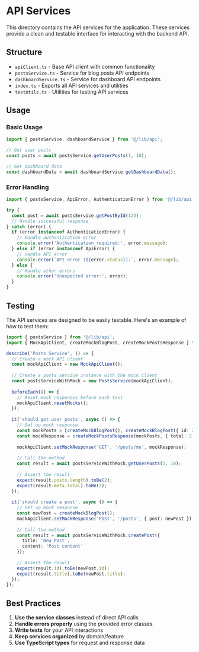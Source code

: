 # API Services

This directory contains the API services for the application. These services provide a clean and testable interface for interacting with the backend API.

## Structure

- `apiClient.ts` - Base API client with common functionality
- `postsService.ts` - Service for blog posts API endpoints
- `dashboardService.ts` - Service for dashboard API endpoints
- `index.ts` - Exports all API services and utilities
- `testUtils.ts` - Utilities for testing API services

## Usage

### Basic Usage

```typescript
import { postsService, dashboardService } from '@/lib/api';

// Get user posts
const posts = await postsService.getUserPosts(1, 10);

// Get dashboard data
const dashboardData = await dashboardService.getDashboardData();
```

### Error Handling

```typescript
import { postsService, ApiError, AuthenticationError } from '@/lib/api';

try {
  const post = await postsService.getPostById(123);
  // Handle successful response
} catch (error) {
  if (error instanceof AuthenticationError) {
    // Handle authentication error
    console.error('Authentication required:', error.message);
  } else if (error instanceof ApiError) {
    // Handle API error
    console.error(`API error (${error.status}):`, error.message);
  } else {
    // Handle other errors
    console.error('Unexpected error:', error);
  }
}
```

## Testing

The API services are designed to be easily testable. Here's an example of how to test them:

```typescript
import { postsService } from '@/lib/api';
import { MockApiClient, createMockBlogPost, createMockPostsResponse } from '@/lib/api/testUtils';

describe('Posts Service', () => {
  // Create a mock API client
  const mockApiClient = new MockApiClient();
  
  // Create a posts service instance with the mock client
  const postsServiceWithMock = new PostsService(mockApiClient);
  
  beforeEach(() => {
    // Reset mock responses before each test
    mockApiClient.resetMocks();
  });
  
  it('should get user posts', async () => {
    // Set up mock response
    const mockPosts = [createMockBlogPost(), createMockBlogPost({ id: 2 })];
    const mockResponse = createMockPostsResponse(mockPosts, { total: 2 });
    
    mockApiClient.setMockResponse('GET', '/posts/me', mockResponse);
    
    // Call the method
    const result = await postsServiceWithMock.getUserPosts(1, 10);
    
    // Assert the result
    expect(result.posts.length).toBe(2);
    expect(result.meta.total).toBe(2);
  });
  
  it('should create a post', async () => {
    // Set up mock response
    const newPost = createMockBlogPost();
    mockApiClient.setMockResponse('POST', '/posts', { post: newPost });
    
    // Call the method
    const result = await postsServiceWithMock.createPost({
      title: 'New Post',
      content: 'Post content'
    });
    
    // Assert the result
    expect(result.id).toBe(newPost.id);
    expect(result.title).toBe(newPost.title);
  });
});
```

## Best Practices

1. **Use the service classes** instead of direct API calls
2. **Handle errors properly** using the provided error classes
3. **Write tests** for your API interactions
4. **Keep services organized** by domain/feature
5. **Use TypeScript types** for request and response data
